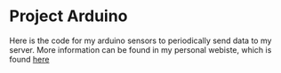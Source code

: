 # Project Arduino

Here is the code for my arduino sensors to periodically send data to my server. More information can be found in my personal webiste, which is found [here](https://fredver.it/storia-progetto-arduino)
